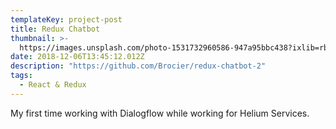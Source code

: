```yaml
---
templateKey: project-post
title: Redux Chatbot
thumbnail: >-
  https://images.unsplash.com/photo-1531732960586-947a95bbc438?ixlib=rb-1.2.1&ixid=eyJhcHBfaWQiOjEyMDd9&auto=format&fit=crop&w=300&q=80
date: 2018-12-06T13:45:12.012Z
description: "https://github.com/Brocier/redux-chatbot-2"
tags:
  - React & Redux
---
```


My first time working with Dialogflow while working for Helium Services.
